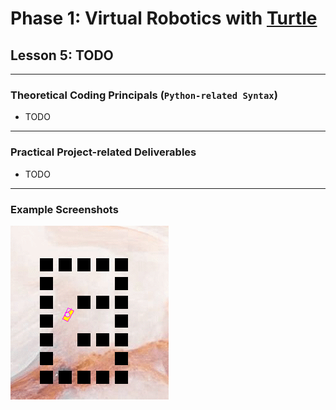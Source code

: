 # Phase 1: Virtual Robotics with [Turtle](https://docs.python.org/3/library/turtle.html)
## Lesson 5: TODO
---
### Theoretical Coding Principals (`Python-related Syntax`)
* TODO
---
### Practical Project-related Deliverables
* TODO
---
### Example Screenshots
![](walls.png)